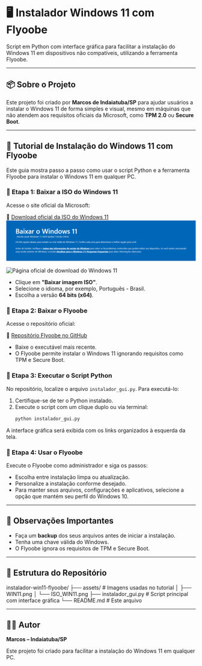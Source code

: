 # 🖥️ Instalador Windows 11 com Flyoobe

Script em Python com interface gráfica para facilitar a instalação do Windows 11 em dispositivos não compatíveis, utilizando a ferramenta Flyoobe.

---

## 📦 Sobre o Projeto

Este projeto foi criado por **Marcos de Indaiatuba/SP** para ajudar usuários a instalar o Windows 11 de forma simples e visual, mesmo em máquinas que não atendem aos requisitos oficiais da Microsoft, como **TPM 2.0** ou **Secure Boot**.

---

## 🧭 Tutorial de Instalação do Windows 11 com Flyoobe

Este guia mostra passo a passo como usar o script Python e a ferramenta Flyoobe para instalar o Windows 11 em qualquer PC.

### 🔹 Etapa 1: Baixar a ISO do Windows 11

Acesse o site oficial da Microsoft:

🔗 [Download oficial da ISO do Windows 11](https://www.microsoft.com/pt-br/software-download/windows11)
![Página oficial de download do Windows 11](assets/WIN11.png)

![Página oficial de download do Windows 11](assests/ISO_WIN11.png)
- Clique em **"Baixar imagem ISO"**.
- Selecione o idioma, por exemplo, Português - Brasil.
- Escolha a versão **64 bits (x64)**.


### 🔹 Etapa 2: Baixar o Flyoobe

Acesse o repositório oficial:

🔗 [Repositório Flyoobe no GitHub](https://github.com/builtbybel/Flyoobe)

- Baixe o executável mais recente.
- O Flyoobe permite instalar o Windows 11 ignorando requisitos como TPM e Secure Boot.

### 🔹 Etapa 3: Executar o Script Python

No repositório, localize o arquivo `instalador_gui.py`. Para executá-lo:

1.  Certifique-se de ter o Python instalado.
2.  Execute o script com um clique duplo ou via terminal:
    ```bash
    python instalador_gui.py
    ```

A interface gráfica será exibida com os links organizados à esquerda da tela.

### 🔹 Etapa 4: Usar o Flyoobe

Execute o Flyoobe como administrador e siga os passos:

- Escolha entre instalação limpa ou atualização.
- Personalize a instalação conforme desejado.
- Para manter seus arquivos, configurações e aplicativos, selecione a opção que mantém seu perfil do Windows 10.

---

## 📌 Observações Importantes

- Faça um **backup** dos seus arquivos antes de iniciar a instalação.
- Tenha uma chave válida do Windows.
- O Flyoobe ignora os requisitos de TPM e Secure Boot.

---

## 📁 Estrutura do Repositório

instalador-win11-flyoobe/
├── assets/                  # Imagens usadas no tutorial
│   ├── WIN11.png
│   └── ISO_WIN11.png
├── instalador_gui.py        # Script principal com interface gráfica
└── README.md                # Este arquivo


---

## 👨‍💻 Autor

**Marcos – Indaiatuba/SP**

Este projeto foi criado para facilitar a instalação do Windows 11 em qualquer PC.
